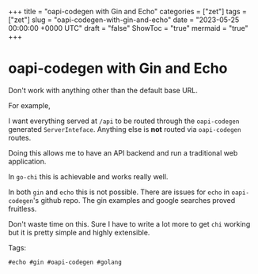+++
title = "oapi-codegen with Gin and Echo"
categories = ["zet"]
tags = ["zet"]
slug = "oapi-codegen-with-gin-and-echo"
date = "2023-05-25 00:00:00 +0000 UTC"
draft = "false"
ShowToc = "true"
mermaid = "true"
+++

# oapi-codegen with Gin and Echo

Don't work with anything other than the default base URL. 


For example, 

I want everything served at `/api` to be routed through the `oapi-codegen` generated 
`ServerInteface`. Anything else is **not** routed via `oapi-codegen` routes. 

Doing this allows me to have an API backend and run a traditional web application.

In `go-chi` this is achievable and works really well.

In both `gin` and `echo` this is not possible. There are issues for `echo` in `oapi-codegen`'s
github repo. The gin examples and google searches proved fruitless.

Don't waste time on this. Sure I have to write a lot more to get `chi` working but it is
pretty simple and highly extensible.

Tags:

    #echo #gin #oapi-codegen #golang

